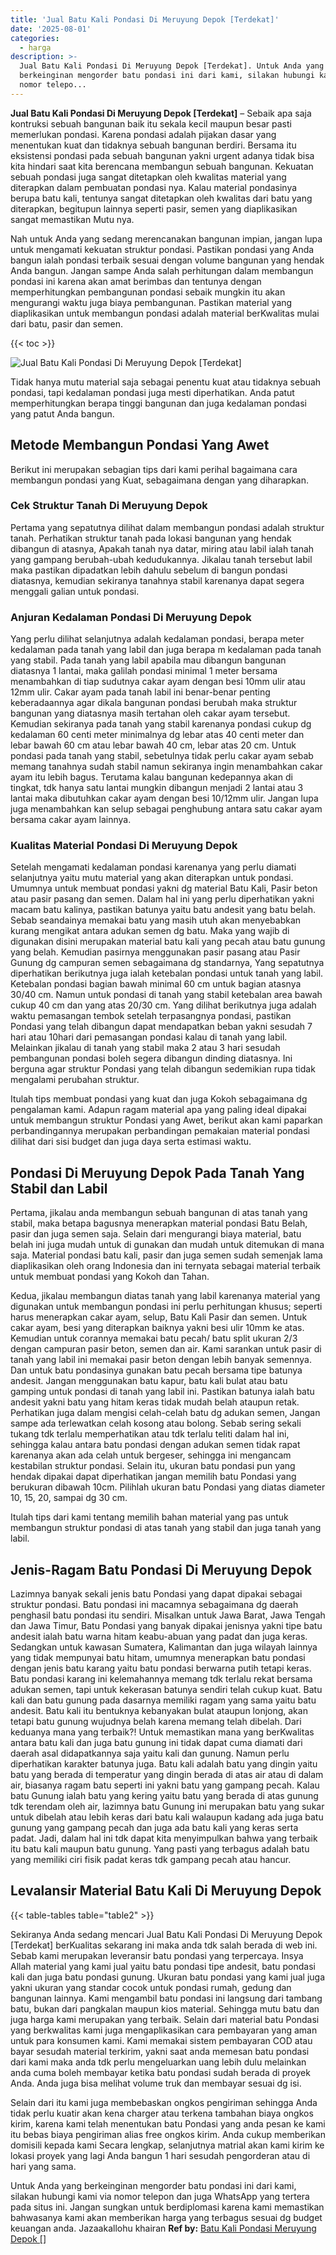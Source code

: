 ```yaml
---
title: 'Jual Batu Kali Pondasi Di Meruyung Depok [Terdekat]'
date: '2025-08-01'
categories:
  - harga
description: >-
  Jual Batu Kali Pondasi Di Meruyung Depok [Terdekat]. Untuk Anda yang
  berkeinginan mengorder batu pondasi ini dari kami, silakan hubungi kami via
  nomor telepo...
---
```


**Jual Batu Kali Pondasi Di Meruyung Depok \[Terdekat\]** – Sebaik apa saja kontruksi sebuah bangunan baik itu sekala kecil maupun besar pasti memerlukan pondasi. Karena pondasi adalah pijakan dasar yang menentukan kuat dan tidaknya sebuah bangunan berdiri. Bersama itu eksistensi pondasi pada sebuah bangunan yakni urgent adanya tidak bisa kita hindari saat kita berencana membangun sebuah bangunan. Kekuatan sebuah pondasi juga sangat ditetapkan oleh kwalitas material yang diterapkan dalam pembuatan pondasi nya. Kalau material pondasinya berupa batu kali, tentunya sangat ditetapkan oleh kwalitas dari batu yang diterapkan, begitupun lainnya seperti pasir, semen yang diaplikasikan sangat memastikan Mutu nya.

Nah untuk Anda yang sedang merencanakan bangunan impian, jangan lupa untuk mengamati kekuatan struktur pondasi. Pastikan pondasi yang Anda bangun ialah pondasi terbaik sesuai dengan volume bangunan yang hendak Anda bangun. Jangan sampe Anda salah perhitungan dalam membangun pondasi ini karena akan amat berimbas dan tentunya dengan memperhitungkan pembangunan pondasi sebaik mungkin itu akan mengurangi waktu juga biaya pembangunan. Pastikan material yang diaplikasikan untuk membangun pondasi adalah material berKwalitas mulai dari batu, pasir dan semen.

{{< toc >}}

![Jual Batu Kali Pondasi Di Meruyung Depok [Terdekat]](/images/jual-batu-kali-13.png)

Tidak hanya mutu material saja sebagai penentu kuat atau tidaknya sebuah pondasi, tapi kedalaman pondasi juga mesti diperhatikan. Anda patut memperhitungkan berapa tinggi bangunan dan juga kedalaman pondasi yang patut Anda bangun.

## Metode Membangun Pondasi Yang Awet

Berikut ini merupakan sebagian tips dari kami perihal bagaimana cara membangun pondasi yang Kuat, sebagaimana dengan yang diharapkan.

### Cek Struktur Tanah Di Meruyung Depok

Pertama yang sepatutnya dilihat dalam membangun pondasi adalah struktur tanah. Perhatikan struktur tanah pada lokasi bangunan yang hendak dibangun di atasnya, Apakah tanah nya datar, miring atau labil ialah tanah yang gampang berubah-ubah kedudukannya. Jikalau tanah tersebut labil maka pastikan dipadatkan lebih dahulu sebelum di bangun pondasi diatasnya, kemudian sekiranya tanahnya stabil karenanya dapat segera menggali galian untuk pondasi.

### Anjuran Kedalaman Pondasi Di Meruyung Depok

Yang perlu dilihat selanjutnya adalah kedalaman pondasi, berapa meter kedalaman pada tanah yang labil dan juga berapa m kedalaman pada tanah yang stabil. Pada tanah yang labil apabila mau dibangun bangunan diatasnya 1 lantai, maka galilah pondasi minimal 1 meter bersama menambahkan di tiap sudutnya cakar ayam dengan besi 10mm ulir atau 12mm ulir. Cakar ayam pada tanah labil ini benar-benar penting keberadaannya agar dikala bangunan pondasi berubah maka struktur bangunan yang diatasnya masih tertahan oleh cakar ayam tersebut. Kemudian sekiranya pada tanah yang stabil karenanya pondasi cukup dg kedalaman 60 centi meter minimalnya dg lebar atas 40 centi meter dan lebar bawah 60 cm atau lebar bawah 40 cm, lebar atas 20 cm. Untuk pondasi pada tanah yang stabil, sebetulnya tidak perlu cakar ayam sebab memang tanahnya sudah stabil namun sekiranya ingin menambahkan cakar ayam itu lebih bagus. Terutama kalau bangunan kedepannya akan di tingkat, tdk hanya satu lantai mungkin dibangun menjadi 2 lantai atau 3 lantai maka dibutuhkan cakar ayam dengan besi 10/12mm ulir. Jangan lupa juga menambahkan kan selup sebagai penghubung antara satu cakar ayam bersama cakar ayam lainnya.

### Kualitas Material Pondasi Di Meruyung Depok

Setelah mengamati kedalaman pondasi karenanya yang perlu diamati selanjutnya yaitu mutu material yang akan diterapkan untuk pondasi. Umumnya untuk membuat pondasi yakni dg material Batu Kali, Pasir beton atau pasir pasang dan semen. Dalam hal ini yang perlu diperhatikan yakni macam batu kalinya, pastikan batunya yaitu batu andesit yang batu belah. Sebab seandainya memakai batu yang masih utuh akan menyebabkan kurang mengikat antara adukan semen dg batu. Maka yang wajib di digunakan disini merupakan material batu kali yang pecah atau batu gunung yang belah. Kemudian pasirnya menggunakan pasir pasang atau Pasir Gunung dg campuran semen sebagaimana dg standarnya, Yang sepatutnya diperhatikan berikutnya juga ialah ketebalan pondasi untuk tanah yang labil. Ketebalan pondasi bagian bawah minimal 60 cm untuk bagian atasnya 30/40 cm. Namun untuk pondasi di tanah yang stabil ketebalan area bawah cukup 40 cm dan yang atas 20/30 cm. Yang dilihat berikutnya juga adalah waktu pemasangan tembok setelah terpasangnya pondasi, pastikan Pondasi yang telah dibangun dapat mendapatkan beban yakni sesudah 7 hari atau 10hari dari pemasangan pondasi kalau di tanah yang labil. Melainkan jikalau di tanah yang stabil maka 2 atau 3 hari sesudah pembangunan pondasi boleh segera dibangun dinding diatasnya. Ini berguna agar struktur Pondasi yang telah dibangun sedemikian rupa tidak mengalami perubahan struktur.

Itulah tips membuat pondasi yang kuat dan juga Kokoh sebagaimana dg pengalaman kami. Adapun ragam material apa yang paling ideal dipakai untuk membangun struktur Pondasi yang Awet, berikut akan kami paparkan perbandingannya merupakan perbandingan pemakaian material pondasi dilihat dari sisi budget dan juga daya serta estimasi waktu.

## Pondasi Di Meruyung Depok Pada Tanah Yang Stabil dan Labil

Pertama, jikalau anda membangun sebuah bangunan di atas tanah yang stabil, maka betapa bagusnya menerapkan material pondasi Batu Belah, pasir dan juga semen saja. Selain dari mengurangi biaya material, batu belah ini juga mudah untuk di gunakan dan mudah untuk ditemukan di mana saja. Material pondasi batu kali, pasir dan juga semen sudah semenjak lama diaplikasikan oleh orang Indonesia dan ini ternyata sebagai material terbaik untuk membuat pondasi yang Kokoh dan Tahan.

Kedua, jikalau membangun diatas tanah yang labil karenanya material yang digunakan untuk membangun pondasi ini perlu perhitungan khusus; seperti harus menerapkan cakar ayam, selup, Batu Kali Pasir dan semen. Untuk cakar ayam, besi yang diterapkan baiknya yakni besi ulir 10mm ke atas. Kemudian untuk corannya memakai batu pecah/ batu split ukuran 2/3 dengan campuran pasir beton, semen dan air. Kami sarankan untuk pasir di tanah yang labil ini memakai pasir beton dengan lebih banyak semennya. Dan untuk batu pondasinya gunakan batu pecah bersama tipe batunya andesit. Jangan menggunakan batu kapur, batu kali bulat atau batu gamping untuk pondasi di tanah yang labil ini. Pastikan batunya ialah batu andesit yakni batu yang hitam keras tidak mudah belah ataupun retak. Perhatikan juga dalam mengisi celah-celah batu dg adukan semen, Jangan sampe ada terlewatkan celah kosong atau bolong. Sebab sering sekali tukang tdk terlalu memperhatikan atau tdk terlalu teliti dalam hal ini, sehingga kalau antara batu pondasi dengan adukan semen tidak rapat karenanya akan ada celah untuk bergeser, sehingga ini mengancam kestabilan struktur pondasi. Selain itu, ukuran batu pondasi pun yang hendak dipakai dapat diperhatikan jangan memilih batu Pondasi yang berukuran dibawah 10cm. Pilihlah ukuran batu Pondasi yang diatas diameter 10, 15, 20, sampai dg 30 cm.

Itulah tips dari kami tentang memilih bahan material yang pas untuk membangun struktur pondasi di atas tanah yang stabil dan juga tanah yang labil.

## Jenis-Ragam Batu Pondasi Di Meruyung Depok

Lazimnya banyak sekali jenis batu Pondasi yang dapat dipakai sebagai struktur pondasi. Batu pondasi ini macamnya sebagaimana dg daerah penghasil batu pondasi itu sendiri. Misalkan untuk Jawa Barat, Jawa Tengah dan Jawa Timur, Batu Pondasi yang banyak dipakai jenisnya yakni tipe batu andesit ialah batu warna hitam keabu-abuan yang padat dan juga keras. Sedangkan untuk kawasan Sumatera, Kalimantan dan juga wilayah lainnya yang tidak mempunyai batu hitam, umumnya menerapkan batu pondasi dengan jenis batu karang yaitu batu pondasi berwarna putih tetapi keras. Batu pondasi karang ini kelemahannya memang tdk terlalu rekat bersama adukan semen, tapi untuk kekerasan batunya sendiri telah cukup kuat. Batu kali dan batu gunung pada dasarnya memiliki ragam yang sama yaitu batu andesit. Batu kali itu bentuknya kebanyakan bulat ataupun lonjong, akan tetapi batu gunung wujudnya belah karena memang telah dibelah. Dari keduanya mana yang terbaik?! Untuk memastikan mana yang berKwalitas antara batu kali dan juga batu gunung ini tidak dapat cuma diamati dari daerah asal didapatkannya saja yaitu kali dan gunung. Namun perlu diperhatikan karakter batunya juga. Batu kali adalah batu yang dingin yaitu batu yang berada di temperatur yang dingin berada di atas air atau di dalam air, biasanya ragam batu seperti ini yakni batu yang gampang pecah. Kalau batu Gunung ialah batu yang kering yaitu batu yang berada di atas gunung tdk terendam oleh air, lazimnya batu Gunung ini merupakan batu yang sukar untuk dibelah atau lebih keras dari batu kali walaupun kadang ada juga batu gunung yang gampang pecah dan juga ada batu kali yang keras serta padat. Jadi, dalam hal ini tdk dapat kita menyimpulkan bahwa yang terbaik itu batu kali maupun batu gunung. Yang pasti yang terbagus adalah batu yang memiliki ciri fisik padat keras tdk gampang pecah atau hancur.

## Levalansir Material Batu Kali Di Meruyung Depok

{{< table-tables table="table2" >}}

Sekiranya Anda sedang mencari Jual Batu Kali Pondasi Di Meruyung Depok \[Terdekat\] berKualitas sekarang ini maka anda tdk salah berada di web ini. Sebab kami merupakan leveransir batu pondasi yang terpercaya. Insya Allah material yang kami jual yaitu batu pondasi tipe andesit, batu pondasi kali dan juga batu pondasi gunung. Ukuran batu pondasi yang kami jual juga yakni ukuran yang standar cocok untuk pondasi rumah, gedung dan bangunan lainnya. Kami mengambil batu pondasi ini langsung dari tambang batu, bukan dari pangkalan maupun kios material. Sehingga mutu batu dan juga harga kami merupakan yang terbaik. Selain dari material batu Pondasi yang berkwalitas kami juga mengaplikasikan cara pembayaran yang aman untuk para konsumen kami. Kami memakai sistem pembayaran COD atau bayar sesudah material terkirim, yakni saat anda memesan batu pondasi dari kami maka anda tdk perlu mengeluarkan uang lebih dulu melainkan anda cuma boleh membayar ketika batu pondasi sudah berada di proyek Anda. Anda juga bisa melihat volume truk dan membayar sesuai dg isi.

Selain dari itu kami juga membebaskan ongkos pengiriman sehingga Anda tidak perlu kuatir akan kena charger atau terkena tambahan biaya ongkos kirim, karena kami telah menentukan batu Pondasi yang anda pesan ke kami itu bebas biaya pengiriman alias free ongkos kirim. Anda cukup memberikan domisili kepada kami Secara lengkap, selanjutnya matrial akan kami kirim ke lokasi proyek yang lagi Anda bangun 1 hari sesudah pengorderan atau di hari yang sama.

Untuk Anda yang berkeinginan mengorder batu pondasi ini dari kami, silakan hubungi kami via nomor telepon dan juga WhatsApp yang tertera pada situs ini. Jangan sungkan untuk berdiplomasi karena kami memastikan bahwasanya kami akan memberikan harga yang terbagus sesuai dg budget keuangan anda. Jazaakallohu khairan
**Ref by:** [Batu Kali Pondasi Meruyung Depok []](https://id.wikipedia.org/wiki/Batu)
